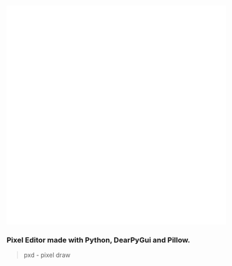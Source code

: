 
![Logo](pxd_logo_big.png)
### Pixel Editor made with Python, DearPyGui and Pillow.
> pxd - pixel draw

